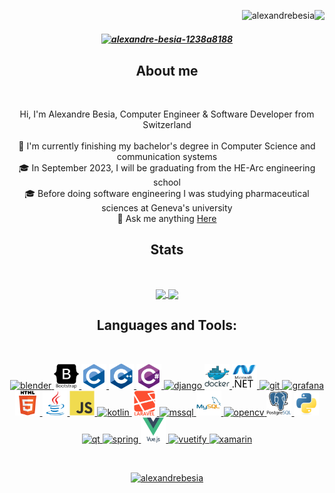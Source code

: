 <!-- visitors et profile vue -->
<img align="right" src="https://visitor-badge.laobi.icu/badge?page_id=AlexandreBesia.AlexandreBesia"><img align="right" src="https://komarev.com/ghpvc/?username=alexandrebesia&label=Profile%20views&color=0e75b6&style=flat" alt="alexandrebesia" /> 
<br>

<h5 align="center">
    <a href="https://linkedin.com/in/alexandre-besia-1238a8188" target="blank"><img align="center" src="https://raw.githubusercontent.com/rahuldkjain/github-profile-readme-generator/master/src/images/icons/Social/linked-in-alt.svg" alt="alexandre-besia-1238a8188" height="30" width="40" /></a>
</h5>

<h2 align="center">About me</h2>
<br>
<p align="center">
  Hi, I'm Alexandre Besia, Computer Engineer & Software Developer from Switzerland
  <br>
  <br>
  🔬 I'm currently finishing my bachelor's degree in Computer Science and communication systems
  <br>
  🎓 In September 2023, I will be graduating from the HE-Arc engineering school
  <br>
  🎓 Before doing software engineering I was studying pharmaceutical sciences at Geneva's university
  <!--<br>
  📚 I’m currently learning how to build E-Commerce Website with Django-->
  <br>
  💬 Ask me anything <a href="https://github.com/AlexandreBesia/AlexandreBesia/issues" title="Issues">Here</a>
</p>

<h2 align="center">Stats</h2>
<br>
<p align="center"> 
  <a href="https://github.com/anuraghazra/github-readme-stats">
    <img align="center" src="https://github-readme-stats.vercel.app/api?username=AlexandreBesia&show_icons=true&theme=tokyonight" />
  </a>
  <a href="https://github.com/anuraghazra/convoychat">
    <img align="center" src="https://github-readme-stats.vercel.app/api/top-langs/?username=AlexandreBesia&layout=compact" />
  </a>
</p>

<h2 align="center">Languages and Tools:</h2>
<br>
<p align="center"> 
  <a href="https://www.blender.org/" target="_blank" rel="noreferrer"> <img src="https://download.blender.org/branding/community/blender_community_badge_white.svg" alt="blender" width="40" height="40"/> </a> 
  <a href="https://getbootstrap.com" target="_blank" rel="noreferrer"> <img src="https://raw.githubusercontent.com/devicons/devicon/master/icons/bootstrap/bootstrap-plain-wordmark.svg" alt="bootstrap" width="40" height="40"/> </a> 
  <a href="https://www.cprogramming.com/" target="_blank" rel="noreferrer"> <img src="https://raw.githubusercontent.com/devicons/devicon/master/icons/c/c-original.svg" alt="c" width="40" height="40"/> </a> 
  <a href="https://www.w3schools.com/cpp/" target="_blank" rel="noreferrer"> <img src="https://raw.githubusercontent.com/devicons/devicon/master/icons/cplusplus/cplusplus-original.svg" alt="cplusplus" width="40" height="40"/> </a> 
  <a href="https://www.w3schools.com/cs/" target="_blank" rel="noreferrer"> <img src="https://raw.githubusercontent.com/devicons/devicon/master/icons/csharp/csharp-original.svg" alt="csharp" width="40" height="40"/> </a> 
  <a href="https://www.djangoproject.com/" target="_blank" rel="noreferrer"> <img src="https://cdn.worldvectorlogo.com/logos/django.svg" alt="django" width="40" height="40"/> </a> 
  <a href="https://www.docker.com/" target="_blank" rel="noreferrer"> <img src="https://raw.githubusercontent.com/devicons/devicon/master/icons/docker/docker-original-wordmark.svg" alt="docker" width="40" height="40"/> </a> 
  <a href="https://dotnet.microsoft.com/" target="_blank" rel="noreferrer"> <img src="https://raw.githubusercontent.com/devicons/devicon/master/icons/dot-net/dot-net-original-wordmark.svg" alt="dotnet" width="40" height="40"/> </a> 
  <a href="https://git-scm.com/" target="_blank" rel="noreferrer"> <img src="https://www.vectorlogo.zone/logos/git-scm/git-scm-icon.svg" alt="git" width="40" height="40"/> </a> 
  <a href="https://grafana.com" target="_blank" rel="noreferrer"> <img src="https://www.vectorlogo.zone/logos/grafana/grafana-icon.svg" alt="grafana" width="40" height="40"/> </a> 
  <a href="https://www.w3.org/html/" target="_blank" rel="noreferrer"> <img src="https://raw.githubusercontent.com/devicons/devicon/master/icons/html5/html5-original-wordmark.svg" alt="html5" width="40" height="40"/> </a> 
  <a href="https://www.java.com" target="_blank" rel="noreferrer"> <img src="https://raw.githubusercontent.com/devicons/devicon/master/icons/java/java-original.svg" alt="java" width="40" height="40"/> </a> 
  <a href="https://developer.mozilla.org/en-US/docs/Web/JavaScript" target="_blank" rel="noreferrer"> <img src="https://raw.githubusercontent.com/devicons/devicon/master/icons/javascript/javascript-original.svg" alt="javascript" width="40" height="40"/> </a> 
  <a href="https://kotlinlang.org" target="_blank" rel="noreferrer"> <img src="https://www.vectorlogo.zone/logos/kotlinlang/kotlinlang-icon.svg" alt="kotlin" width="40" height="40"/> </a> 
  <a href="https://laravel.com/" target="_blank" rel="noreferrer"> <img src="https://raw.githubusercontent.com/devicons/devicon/master/icons/laravel/laravel-plain-wordmark.svg" alt="laravel" width="40" height="40"/> </a> 
  <a href="https://www.microsoft.com/en-us/sql-server" target="_blank" rel="noreferrer"> <img src="https://www.svgrepo.com/show/303229/microsoft-sql-server-logo.svg" alt="mssql" width="40" height="40"/> </a> 
  <a href="https://www.mysql.com/" target="_blank" rel="noreferrer"> <img src="https://raw.githubusercontent.com/devicons/devicon/master/icons/mysql/mysql-original-wordmark.svg" alt="mysql" width="40" height="40"/> </a> 
  <a href="https://opencv.org/" target="_blank" rel="noreferrer"> <img src="https://www.vectorlogo.zone/logos/opencv/opencv-icon.svg" alt="opencv" width="40" height="40"/> </a> 
  <a href="https://www.postgresql.org" target="_blank" rel="noreferrer"> <img src="https://raw.githubusercontent.com/devicons/devicon/master/icons/postgresql/postgresql-original-wordmark.svg" alt="postgresql" width="40" height="40"/> </a> 
  <a href="https://www.python.org" target="_blank" rel="noreferrer"> <img src="https://raw.githubusercontent.com/devicons/devicon/master/icons/python/python-original.svg" alt="python" width="40" height="40"/> </a> 
  <a href="https://www.qt.io/" target="_blank" rel="noreferrer"> <img src="https://upload.wikimedia.org/wikipedia/commons/0/0b/Qt_logo_2016.svg" alt="qt" width="40" height="40"/> </a> 
  <a href="https://spring.io/" target="_blank" rel="noreferrer"> <img src="https://www.vectorlogo.zone/logos/springio/springio-icon.svg" alt="spring" width="40" height="40"/> </a> 
  <a href="https://vuejs.org/" target="_blank" rel="noreferrer"> <img src="https://raw.githubusercontent.com/devicons/devicon/master/icons/vuejs/vuejs-original-wordmark.svg" alt="vuejs" width="40" height="40"/> </a> 
  <a href="https://vuetifyjs.com/en/" target="_blank" rel="noreferrer"> <img src="https://bestofjs.org/logos/vuetify.svg" alt="vuetify" width="40" height="40"/> </a> 
  <a href="https://dotnet.microsoft.com/apps/xamarin" target="_blank" rel="noreferrer"> <img src="https://raw.githubusercontent.com/detain/svg-logos/780f25886640cef088af994181646db2f6b1a3f8/svg/xamarin.svg" alt="xamarin" width="40" height="40"/> </a> </p>

<!-- <p align="center">
  <code><img title="C" height="50" src="svg/c.svg"></code>
  <code><img title="C++" height="50" src="svg/c++.svg"></code>
  <code><img title="C#" height="50" src="svg/cs.svg"></code>
  <code><img title="Java" height="50" src="svg/java.svg"></code>
  <code><img title="Python" height="50" src="svg/python.svg"></code>
  <code><img title="HTML" height="50" src="svg/html.svg"></code>
  <code><img title="JS" height="50" src="svg/javascript.svg"></code>
  <code><img title="VueJS" height="50" src="svg/vuejs.svg"></code>
  <code><img title="Boostrap" height="50" src="svg/boostrap.svg"></code>
  <code><img title="Laravel" height="50" src="svg/laravel.svg"></code>
  <code><img title="Django" height="50" src="svg/django.svg"></code>
  <code><img title="Spring" height="50" src="svg/spring.svg"></code>
  <code><img title="MySQL" height="50" src="svg/mysql.svg"></code>
  <code><img title="PostgreSQL" height="50" src="svg/postgresql.svg"></code>
  <code><img title="Eclipse" height="50" src="svg/eclipse.svg"></code>
  <code><img title="VSCode" height="50" src="svg/vscode.svg"></code>
  <code><img title="git" height="50" src="svg/git.svg"></code>
</p> -->

<br>
<!-- trophé -->
<p align="center"> <a href="https://github.com/ryo-ma/github-profile-trophy"><img src="https://github-profile-trophy.vercel.app/?username=alexandrebesia" alt="alexandrebesia" /></a> </p>

<!--
**AlexandreBesia/AlexandreBesia** is a ✨ _special_ ✨ repository because its `README.md` (this file) appears on your GitHub profile.

Here are some ideas to get you started:

- 🔭 I’m currently working on ...
- 🌱 I’m currently learning ...
- 👯 I’m looking to collaborate on ...
- 🤔 I’m looking for help with ...
- 💬 Ask me about ...
- 📫 How to reach me: ...
- 😄 Pronouns: ...
- ⚡ Fun fact: ...
-->
